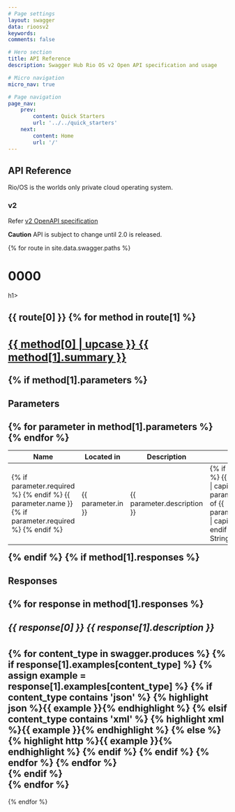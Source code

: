 ```yaml
---
# Page settings
layout: swagger
data: rioosv2
keywords:
comments: false

# Hero section
title: API Reference
description: Swagger Hub Rio OS v2 Open API specification and usage

# Micro navigation
micro_nav: true

# Page navigation
page_nav:
    prev:
        content: Quick Starters
        url: '../../quick_starters'
    next:
        content: Home
        url: '/'
---
```


## API Reference

Rio/OS is the worlds only private cloud operating system.

### v2


Refer [v2 OpenAPI specification](https://app.swaggerhub.com/apis/riocorp/rioos/2.0)

<div class="callout callout--info">
    <p><strong>Caution</strong> API is subject to change until 2.0 is released.</p>    
</div>


{% for route in site.data.swagger.paths %}
<h1>0000</h1>h1>
<div class="swagger-paths">
    <h2 class="swagger-path">{{ route[0] }}</h>
    {% for method in route[1] %}
    <div class="swagger-method swagger-method-{{ method[0] }}">
        <h3 class="swagger-method-title">
            <a href="#" class="swagger-method-link">
                <span class="swagger-method-name">{{ method[0] | upcase }}</span>
                {{ method[1].summary }}
            </a>
        </h3>
        <div class="swagger-method-details">
            {% if method[1].parameters %}
            <div class="swagger-parameters">
                <h4>Parameters</h4>
                <table class="swagger-parameters-table">
                    <thead>
                        <tr>
                            <th>Name</th>
                            <th>Located in</th>
                            <th>Description</th>
                            <th>Type</th>
                        <tr>
                    </thead>
                    <tbody>
                        {% for parameter in method[1].parameters %}
                        <tr>
                            <td>
                                {% if parameter.required %}
                                <span class="swagger-parameter-required">
                                {% endif %}
                                {{ parameter.name }}
                                {% if parameter.required %}
                                </span>
                                {% endif %}
                            </td>
                            <td>{{ parameter.in }}</td>
                            <td>{{ parameter.description }}</td>
                            <td>
                                {% if parameter.type %}
                                {{ parameter.type | capitalize }}
                                {% if parameter.items %}
                                of {{ parameter.items.type | capitalize }}
                                {% endif %}
                                {% else %}
                                String
                                {% endif %}
                            </td>
                        </tr>
                        {% endfor %}
                    </tbody>
                </table>
            </div>
            {% endif %}
            {% if method[1].responses %}
            <div class="swagger-response">
                <h4>Responses</h4>
                {% for response in method[1].responses %}
                <h5>
                    <span class="swagger-response-code">{{ response[0] }}</span>
                    {{ response[1].description }}
                </h5>
                {% for content_type in swagger.produces %}
                    {% if response[1].examples[content_type] %}
                        {% assign example = response[1].examples[content_type] %}
                        {% if content_type contains 'json' %}
                            {% highlight json %}{{ example }}{% endhighlight %}
                        {% elsif content_type contains 'xml' %}
                            {% highlight xml %}{{ example }}{% endhighlight %}
                        {% else %}
                            {% highlight http %}{{ example }}{% endhighlight %}
                        {% endif %}
                    {% endif %}
                {% endfor %}
                {% endfor %}
            </div>
            {% endif %}
        </div>
    </div>
    {% endfor %}
</div>
{% endfor %}

<script type="text/javascript">
// Helpers

var slice = Array.prototype.slice;

function $(expr, parent) {
    return typeof expr === "string" ? (parent || document).querySelector(expr) : expr || null;
}

function $$(expr, parent) {
    return slice.call((parent || document).querySelectorAll(expr));
}

$.bind = function(element, o) {
    alert("bind ="+ element);
    if (element) {
        for (var event in o) {
            var callback = o[event];

            event.split(/\s+/).forEach(function (event) {
                element.addEventListener(event, callback);
            });
        }
    }
};

$.toggleDetails = function (element) {

    alert(element.classList);
    if (element.classList.contains('open')) {
        element.classList.remove('open');
    }
    else {
        element.classList.add('open');
    }
}

// Initialization

function init() {
    console.log("init");
    $$('.swagger-method-title').forEach(function (title) {
        $.bind(title, {
            'click': function (e) {
                var details = $('.swagger-method-details', title.parentNode)
                alert("pn="+title.parentNode);
                $.toggleDetails(details);
                e.preventDefault();
            }
        });
    });
}


// DOM already loaded?
if (document.readyState !== "loading") {
    console.log("---- loading");
    init();
}
else {
    // Wait for it
    console.log("---- loading dom content");
    document.addEventListener("DOMContentLoaded", init);
}
</script>
